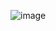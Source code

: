 ![image](https://user-images.githubusercontent.com/59968647/90522998-c3f62100-e142-11ea-8005-aa35fd9e28e2.png)

